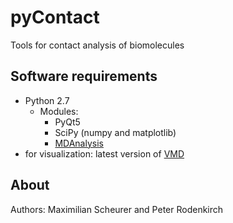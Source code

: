 # pyContact
Tools for contact analysis of biomolecules

## Software requirements
* Python 2.7
    * Modules:
        * PyQt5
        * SciPy (numpy and matplotlib)
        * [MDAnalysis](http://www.mdanalysis.org)
* for visualization: latest version of [VMD](http://www.ks.uiuc.edu/Development/Download/download.cgi?PackageName=VMD)

## About
Authors: Maximilian Scheurer and Peter Rodenkirch